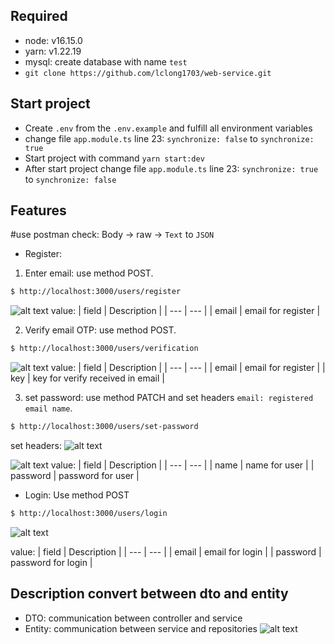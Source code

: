 ## Required

- node: v16.15.0
- yarn: v1.22.19
- mysql: create database with name `test`
- `git clone https://github.com/lclong1703/web-service.git`

## Start project

- Create `.env` from the `.env.example` and fulfill all environment variables
- change file `app.module.ts` line 23: `synchronize: false` to `synchronize: true`
- Start project with command `yarn start:dev`
- After start project change file `app.module.ts` line 23: `synchronize: true` to `synchronize: false`

## Features

#use postman check: Body -> raw -> `Text` to `JSON`

- Register:

1. Enter email: use method POST.

```bash
$ http://localhost:3000/users/register
```

![alt text](https://i.imgur.com/bht7w6N.png)
value:
| field | Description |
| --- | --- |
| email | email for register |

2. Verify email OTP: use method POST.

```bash
$ http://localhost:3000/users/verification
```

![alt text](https://i.imgur.com/c5iXx06.png)
value:
| field | Description |
| --- | --- |
| email | email for register |
| key | key for verify received in email |

3. set password: use method PATCH and set headers `email: registered email name`.

```bash
$ http://localhost:3000/users/set-password
```

set headers:
![alt text](https://i.imgur.com/sUOn4Py.png)

![alt text](https://i.imgur.com/22adQIW.png)
value:
| field | Description |
| --- | --- |
| name | name for user |
| password | password for user |

- Login: Use method POST

```bash
$ http://localhost:3000/users/login
```

![alt text](https://i.imgur.com/riU6SO5.png)

value:
| field | Description |
| --- | --- |
| email | email for login |
| password | password for login |

## Description convert between dto and entity

- DTO: communication between controller and service
- Entity: communication between service and repositories
  ![alt text](https://i.imgur.com/LXGEXh3.png)
